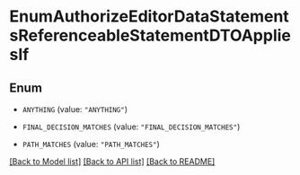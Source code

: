 # EnumAuthorizeEditorDataStatementsReferenceableStatementDTOAppliesIf

## Enum


* `ANYTHING` (value: `"ANYTHING"`)

* `FINAL_DECISION_MATCHES` (value: `"FINAL_DECISION_MATCHES"`)

* `PATH_MATCHES` (value: `"PATH_MATCHES"`)


[[Back to Model list]](../README.md#documentation-for-models) [[Back to API list]](../README.md#documentation-for-api-endpoints) [[Back to README]](../README.md)


